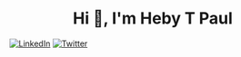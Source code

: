 
<h1 align="center">Hi 👋, I'm Heby T Paul</h1>

<p ><a href="https://linkedin.com/in/hebytpaul"><img src="https://img.shields.io/badge/LinkedIn-%230077B5.svg?logo=linkedin&amp;logoColor=white" alt="LinkedIn"></a> <a href="https://twitter.com/heby_t"><img src="https://img.shields.io/badge/Twitter-%231DA1F2.svg?logo=Twitter&amp;logoColor=white" alt="Twitter"></a> 
</p>
<p align= "center" >

  

</p>

